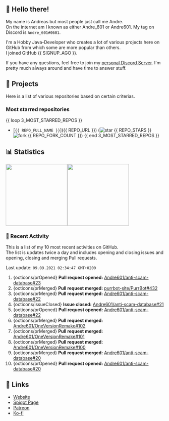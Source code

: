 <!-- Links -->
[purr]: https://purrbot.site
[discord]: https://discord.gg/6dazXp6
[website]: https://andre601.ch
[spigot]: https://www.spigotmc.org/resources/authors/56829/
[patreon]: https://patreon.com/andre_601
[ko-fi]: https://ko-fi.com/andre_601

<!-- SVGs -->
[star]: https://cdn.jsdelivr.net/gh/Readme-Workflows/Readme-Icons@main/icons/octicons/StarredRepository.svg
[fork]: https://cdn.jsdelivr.net/gh/Readme-Workflows/Readme-Icons@main/icons/octicons/ForkedRepository.svg

## 👋 Hello there!
My name is Andreas but most people just call me Andre.  
On the internet am I known as either Andre_601 or Andre601. My tag on Discord is `Andre_601#0601`.

I'm a Hobby Java-Developer who creates a lot of various projects here on GitHub from which some are more popular than others.  
I joined GitHub {{ SIGNUP_AGO }}.

If you have any questions, feel free to join my [personal Discord Server][discord]. I'm pretty much always around and have time to answer stuff.

## 📁 Projects
Here is a list of various repositories based on certain criterias.

### Most starred repositories

{{ loop 3_MOST_STARRED_REPOS }}
- [`{{ REPO_FULL_NAME }}`]({{ REPO_URL }}) (![star] {{ REPO_STARS }} ![fork] {{ REPO_FORK_COUNT }})
{{ end 3_MOST_STARRED_REPOS }}

## 📊 Statistics
<img height="195px" src="https://github-readme-stats.vercel.app/api?username=Andre601&show_icons=true&hide_rank=true&title_color=3498db&bg_color=ffffff00&text_color=718096&disable_animations=true"><img height="195px" src="https://github-readme-stats.vercel.app/api/top-langs?username=Andre601&layout=compact&title_color=3498db&bg_color=ffffff00&text_color=718096">

### 📜 Recent Activity
This is a list of my 10 most recent activities on GitHub.  
The list is updates twice a day and includes opening and closing issues and opening, closing and merging Pull requests.

<!--RECENT_ACTIVITY:last_update-->
Last update: `09.09.2021 02:34:47 GMT+0200`
<!--RECENT_ACTIVITY:last_update_end-->
<!--RECENT_ACTIVITY:start-->
1. {octicons/prOpened} **Pull request opened:** [Andre601/anti-scam-database#23](https://github.com/Andre601/anti-scam-database/pull/23)
2. {octicons/prMerged} **Pull request merged:** [purrbot-site/PurrBot#432](https://github.com/purrbot-site/PurrBot/pull/432)
3. {octicons/prMerged} **Pull request merged:** [Andre601/anti-scam-database#22](https://github.com/Andre601/anti-scam-database/pull/22)
4. {octicons/issueClosed} **Issue closed:** [Andre601/anti-scam-database#21](https://github.com/Andre601/anti-scam-database/issues/21)
5. {octicons/prOpened} **Pull request opened:** [Andre601/anti-scam-database#22](https://github.com/Andre601/anti-scam-database/pull/22)
6. {octicons/prMerged} **Pull request merged:** [Andre601/OneVersionRemake#102](https://github.com/Andre601/OneVersionRemake/pull/102)
7. {octicons/prMerged} **Pull request merged:** [Andre601/OneVersionRemake#101](https://github.com/Andre601/OneVersionRemake/pull/101)
8. {octicons/prMerged} **Pull request merged:** [Andre601/OneVersionRemake#100](https://github.com/Andre601/OneVersionRemake/pull/100)
9. {octicons/prMerged} **Pull request merged:** [Andre601/anti-scam-database#20](https://github.com/Andre601/anti-scam-database/pull/20)
10. {octicons/prOpened} **Pull request opened:** [Andre601/anti-scam-database#20](https://github.com/Andre601/anti-scam-database/pull/20)
<!--RECENT_ACTIVITY:end-->

## 🔗 Links
- [Website]
- [Spigot Page][spigot]
- [Patreon]
- [Ko-fi]
